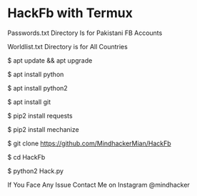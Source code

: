# HackFb with Termux
Passwords.txt Directory Is for Pakistani FB Accounts

Worldlist.txt Directory is for All Countries

$ apt update && apt upgrade

$ apt install python

$ apt install python2

$ apt install git

$ pip2 install requests

$ pip2 install mechanize

$ git clone https://github.com/MindhackerMian/HackFb

$ cd HackFb

$ python2 Hack.py

If You Face Any Issue Contact Me on Instagram @mindhacker
